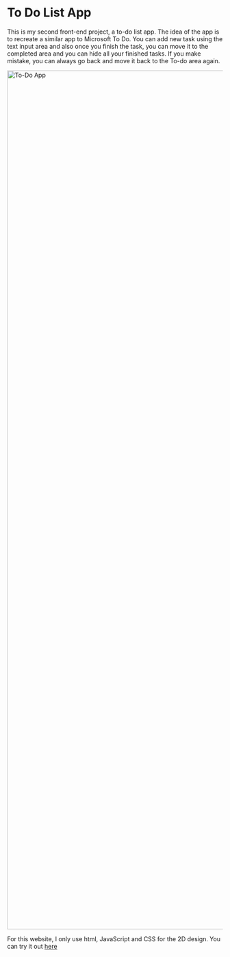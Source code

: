 # To Do List App 

This is my second front-end project, a to-do list app. The idea of the app is to recreate a similar app to Microsoft To Do. You can add new task using the text input area and also 
once you finish the task, you can move it to the completed area and you can hide all your finished tasks. If you make mistake, you can always go back and move it back to the To-do 
area again. 

<img alt="To-Do App" src="to_do.PNG" style="height: 50vh; display: block; margin: 1em auto;">

For this website, I only use html, JavaScript and CSS for the 2D design. You can try it out [here](https://mytran2111.github.io/to_do_list/)
